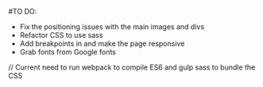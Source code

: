 #TO DO:

- Fix the positioning issues with the main images and divs
- Refactor CSS to use sass
- Add breakpoints in and make the page responsive
- Grab fonts from Google fonts

// Current need to run webpack to compile ES6 and gulp sass to bundle the CSS